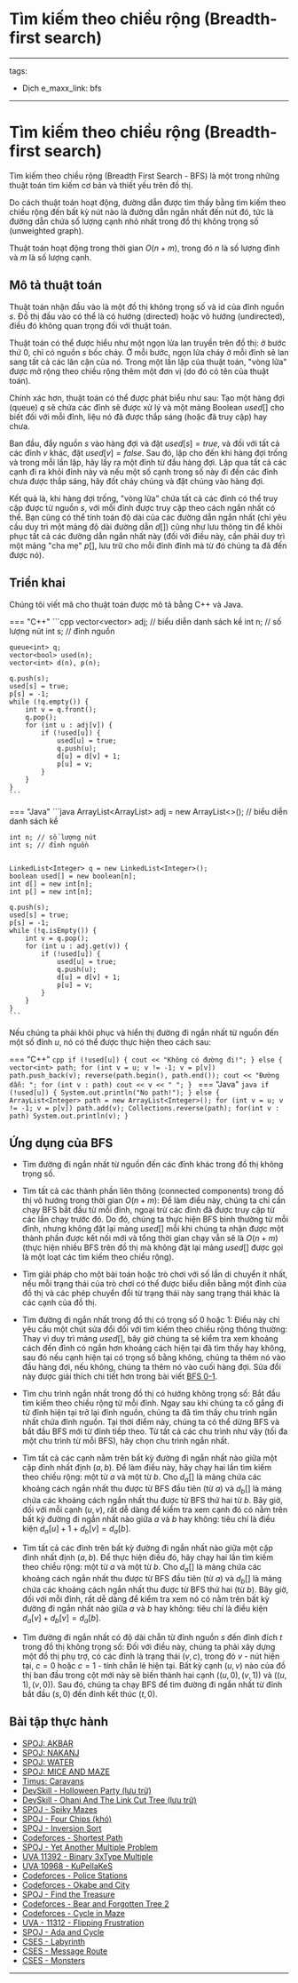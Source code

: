 # Tìm kiếm theo chiều rộng (Breadth-first search)

---
tags:
  - Dịch
e_maxx_link: bfs
---

# Tìm kiếm theo chiều rộng (Breadth-first search)

Tìm kiếm theo chiều rộng (Breadth First Search - BFS) là một trong những thuật toán tìm kiếm cơ bản và thiết yếu trên đồ thị.

Do cách thuật toán hoạt động, đường dẫn được tìm thấy bằng tìm kiếm theo chiều rộng đến bất kỳ nút nào là đường dẫn ngắn nhất đến nút đó, tức là đường dẫn chứa số lượng cạnh nhỏ nhất trong đồ thị không trọng số (unweighted graph).

Thuật toán hoạt động trong thời gian $O(n + m)$, trong đó $n$ là số lượng đỉnh và $m$ là số lượng cạnh.

## Mô tả thuật toán

Thuật toán nhận đầu vào là một đồ thị không trọng số và id của đỉnh nguồn $s$. Đồ thị đầu vào có thể là có hướng (directed) hoặc vô hướng (undirected),
điều đó không quan trọng đối với thuật toán.

Thuật toán có thể được hiểu như một ngọn lửa lan truyền trên đồ thị: ở bước thứ 0, chỉ có nguồn $s$ bốc cháy. Ở mỗi bước, ngọn lửa cháy ở mỗi đỉnh sẽ lan sang tất cả các lân cận của nó. Trong một lần lặp của thuật toán, "vòng lửa"
được mở rộng theo chiều rộng thêm một đơn vị (do đó có tên của thuật toán).

Chính xác hơn, thuật toán có thể được phát biểu như sau: Tạo một hàng đợi (queue) $q$ sẽ chứa các đỉnh sẽ được xử lý và một
mảng Boolean $used[]$ cho biết đối với mỗi đỉnh, liệu nó đã được thắp sáng (hoặc đã truy cập) hay chưa.

Ban đầu, đẩy nguồn $s$ vào hàng đợi và đặt $used[s] = true$, và đối với tất cả các đỉnh $v$ khác, đặt $used[v] = false$.
Sau đó, lặp cho đến khi hàng đợi trống và trong mỗi lần lặp, hãy lấy ra một đỉnh từ đầu hàng đợi. Lặp qua tất cả các cạnh đi ra
khỏi đỉnh này và nếu một số cạnh trong số này đi đến các đỉnh chưa được thắp sáng, hãy đốt cháy chúng và đặt chúng vào hàng đợi.

Kết quả là, khi hàng đợi trống, "vòng lửa" chứa tất cả các đỉnh có thể truy cập được từ nguồn $s$, với mỗi đỉnh được truy cập theo cách ngắn nhất có thể.
Bạn cũng có thể tính toán độ dài của các đường dẫn ngắn nhất (chỉ yêu cầu duy trì một mảng độ dài đường dẫn $d[]$) cũng như lưu thông tin để khôi phục tất cả các đường dẫn ngắn nhất này (đối với điều này, cần phải duy trì một mảng "cha mẹ" $p[]$, lưu trữ cho mỗi đỉnh đỉnh mà từ đó chúng ta đã đến được nó).

## Triển khai

Chúng tôi viết mã cho thuật toán được mô tả bằng C++ và Java.

=== "C++"
    ```cpp
    vector<vector<int>> adj;  // biểu diễn danh sách kề
    int n; // số lượng nút
    int s; // đỉnh nguồn

    queue<int> q;
    vector<bool> used(n);
    vector<int> d(n), p(n);

    q.push(s);
    used[s] = true;
    p[s] = -1;
    while (!q.empty()) {
        int v = q.front();
        q.pop();
        for (int u : adj[v]) {
            if (!used[u]) {
                used[u] = true;
                q.push(u);
                d[u] = d[v] + 1;
                p[u] = v;
            }
        }
    }
    ```
=== "Java"
    ```java
    ArrayList<ArrayList<Integer>> adj = new ArrayList<>(); // biểu diễn danh sách kề
        
    int n; // số lượng nút
    int s; // đỉnh nguồn


    LinkedList<Integer> q = new LinkedList<Integer>();
    boolean used[] = new boolean[n];
    int d[] = new int[n];
    int p[] = new int[n];

    q.push(s);
    used[s] = true;
    p[s] = -1;
    while (!q.isEmpty()) {
        int v = q.pop();
        for (int u : adj.get(v)) {
            if (!used[u]) {
                used[u] = true;
                q.push(u);
                d[u] = d[v] + 1;
                p[u] = v;
            }
        }
    }
    ```

Nếu chúng ta phải khôi phục và hiển thị đường đi ngắn nhất từ ​​nguồn đến một số đỉnh $u$, nó có thể được thực hiện theo cách sau:

=== "C++"
    ```cpp
    if (!used[u]) {
        cout << "Không có đường đi!";
    } else {
        vector<int> path;
        for (int v = u; v != -1; v = p[v])
            path.push_back(v);
        reverse(path.begin(), path.end());
        cout << "Đường dẫn: ";
        for (int v : path)
            cout << v << " ";
    }
    ```
=== "Java"
    ```java
    if (!used[u]) {
        System.out.println("No path!");
    } else {
        ArrayList<Integer> path = new ArrayList<Integer>();
        for (int v = u; v != -1; v = p[v])
            path.add(v);
        Collections.reverse(path);
        for(int v : path)
            System.out.println(v);
    }
    ```

## Ứng dụng của BFS

* Tìm đường đi ngắn nhất từ ​​nguồn đến các đỉnh khác trong đồ thị không trọng số.

* Tìm tất cả các thành phần liên thông (connected components) trong đồ thị vô hướng trong thời gian $O(n + m)$:
Để làm điều này, chúng ta chỉ cần chạy BFS bắt đầu từ mỗi đỉnh, ngoại trừ các đỉnh đã được truy cập từ các lần chạy trước đó.
Do đó, chúng ta thực hiện BFS bình thường từ mỗi đỉnh, nhưng không đặt lại mảng $used[]$ mỗi khi chúng ta nhận được một thành phần được kết nối mới và tổng thời gian chạy vẫn sẽ là $O(n + m)$ (thực hiện nhiều BFS trên đồ thị mà không đặt lại mảng $used []$ được gọi là một loạt các tìm kiếm theo chiều rộng).

* Tìm giải pháp cho một bài toán hoặc trò chơi với số lần di chuyển ít nhất, nếu mỗi trạng thái của trò chơi có thể được biểu diễn bằng một đỉnh của đồ thị và các phép chuyển đổi từ trạng thái này sang trạng thái khác là các cạnh của đồ thị.

* Tìm đường đi ngắn nhất trong đồ thị có trọng số 0 hoặc 1:
Điều này chỉ yêu cầu một chút sửa đổi đối với tìm kiếm theo chiều rộng thông thường: Thay vì duy trì mảng $used[]$, bây giờ chúng ta sẽ kiểm tra xem khoảng cách đến đỉnh có ngắn hơn khoảng cách hiện tại đã tìm thấy hay không, sau đó nếu cạnh hiện tại có trọng số bằng không, chúng ta thêm nó vào đầu hàng đợi, nếu không, chúng ta thêm nó vào cuối hàng đợi. Sửa đổi này được giải thích chi tiết hơn trong bài viết [BFS 0-1](01_bfs.md).

* Tìm chu trình ngắn nhất trong đồ thị có hướng không trọng số:
Bắt đầu tìm kiếm theo chiều rộng từ mỗi đỉnh.
Ngay sau khi chúng ta cố gắng đi từ đỉnh hiện tại trở lại đỉnh nguồn, chúng ta đã tìm thấy chu trình ngắn nhất chứa đỉnh nguồn.
Tại thời điểm này, chúng ta có thể dừng BFS và bắt đầu BFS mới từ đỉnh tiếp theo.
Từ tất cả các chu trình như vậy (tối đa một chu trình từ mỗi BFS), hãy chọn chu trình ngắn nhất.

* Tìm tất cả các cạnh nằm trên bất kỳ đường đi ngắn nhất nào giữa một cặp đỉnh nhất định $(a, b)$.
Để làm điều này, hãy chạy hai lần tìm kiếm theo chiều rộng:
một từ $a$ và một từ $b$.
Cho $d_a []$ là mảng chứa các khoảng cách ngắn nhất thu được từ BFS đầu tiên (từ $a$) và $d_b []$ là mảng chứa các khoảng cách ngắn nhất thu được từ BFS thứ hai từ $b$.
Bây giờ, đối với mỗi cạnh $(u, v)$, rất dễ dàng để kiểm tra xem cạnh đó có nằm trên bất kỳ đường đi ngắn nhất nào giữa $a$ và $b$ hay không:
tiêu chí là điều kiện $d_a [u] + 1 + d_b [v] = d_a [b]$.

* Tìm tất cả các đỉnh trên bất kỳ đường đi ngắn nhất nào giữa một cặp đỉnh nhất định $(a, b)$.
Để thực hiện điều đó, hãy chạy hai lần tìm kiếm theo chiều rộng:
một từ $a$ và một từ $b$.
Cho $d_a []$ là mảng chứa các khoảng cách ngắn nhất thu được từ BFS đầu tiên (từ $a$) và $d_b []$ là mảng chứa các khoảng cách ngắn nhất thu được từ BFS thứ hai (từ $b$).
Bây giờ, đối với mỗi đỉnh, rất dễ dàng để kiểm tra xem nó có nằm trên bất kỳ đường đi ngắn nhất nào giữa $a$ và $b$ hay không:
tiêu chí là điều kiện $d_a [v] + d_b [v] = d_a [b]$.

* Tìm đường đi ngắn nhất có độ dài chẵn từ đỉnh nguồn $s$ đến đỉnh đích $t$ trong đồ thị không trọng số:
Đối với điều này, chúng ta phải xây dựng một đồ thị phụ trợ, có các đỉnh là trạng thái $(v, c)$, trong đó $v$ - nút hiện tại, $c = 0$ hoặc $c = 1$ - tính chẵn lẻ hiện tại.
Bất kỳ cạnh $(u, v)$ nào của đồ thị ban đầu trong cột mới này sẽ biến thành hai cạnh $((u, 0), (v, 1))$ và $((u, 1), (v, 0))$.
Sau đó, chúng ta chạy BFS để tìm đường đi ngắn nhất từ ​​đỉnh bắt đầu $(s, 0)$ đến đỉnh kết thúc $(t, 0)$.

## Bài tập thực hành

* [SPOJ: AKBAR](http://spoj.com/problems/AKBAR)
* [SPOJ: NAKANJ](http://www.spoj.com/problems/NAKANJ/)
* [SPOJ: WATER](http://www.spoj.com/problems/WATER)
* [SPOJ: MICE AND MAZE](http://www.spoj.com/problems/MICEMAZE/)
* [Timus: Caravans](http://acm.timus.ru/problem.aspx?space=1&num=2034)
* [DevSkill - Holloween Party (lưu trữ)](http://web.archive.org/web/20200930162803/http://www.devskill.com/CodingProblems/ViewProblem/60)
* [DevSkill - Ohani And The Link Cut Tree (lưu trữ)](http://web.archive.org/web/20170216192002/http://devskill.com:80/CodingProblems/ViewProblem/150)
* [SPOJ - Spiky Mazes](http://www.spoj.com/problems/SPIKES/)
* [SPOJ - Four Chips (khó)](http://www.spoj.com/problems/ADV04F1/)
* [SPOJ - Inversion Sort](http://www.spoj.com/problems/INVESORT/)
* [Codeforces - Shortest Path](http://codeforces.com/contest/59/problem/E)
* [SPOJ - Yet Another Multiple Problem](http://www.spoj.com/problems/MULTII/)
* [UVA 11392 - Binary 3xType Multiple](https://uva.onlinejudge.org/index.php?option=com_onlinejudge&Itemid=8&page=show_problem&problem=2387)
* [UVA 10968 - KuPellaKeS](https://uva.onlinejudge.org/index.php?option=com_onlinejudge&Itemid=8&page=show_problem&problem=1909)
* [Codeforces - Police Stations](http://codeforces.com/contest/796/problem/D)
* [Codeforces - Okabe and City](http://codeforces.com/contest/821/problem/D)
* [SPOJ - Find the Treasure](http://www.spoj.com/problems/DIGOKEYS/)
* [Codeforces - Bear and Forgotten Tree 2](http://codeforces.com/contest/653/problem/E)
* [Codeforces - Cycle in Maze](http://codeforces.com/contest/769/problem/C)
* [UVA - 11312 - Flipping Frustration](https://uva.onlinejudge.org/index.php?option=com_onlinejudge&Itemid=8&page=show_problem&problem=2287)
* [SPOJ - Ada and Cycle](http://www.spoj.com/problems/ADACYCLE/)
* [CSES - Labyrinth](https://cses.fi/problemset/task/1193)
* [CSES - Message Route](https://cses.fi/problemset/task/1667/)
* [CSES - Monsters](https://cses.fi/problemset/task/1194)

--- 




